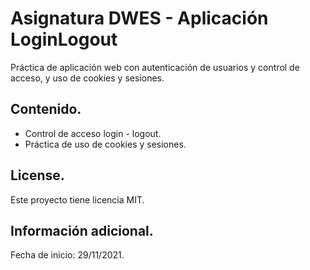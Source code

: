 # Asignatura DWES - Aplicación LoginLogout
Práctica de aplicación web con autenticación de usuarios y control de acceso, y uso de cookies y sesiones.

## Contenido.
* Control de acceso login - logout.
* Práctica de uso de cookies y sesiones.

## License.
Este proyecto tiene licencia MIT.

## Información adicional.
Fecha de inicio: 29/11/2021.